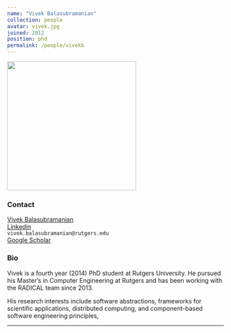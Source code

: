 ```yaml
---
name: "Vivek Balasubramanian"
collection: people
avatar: vivek.jpg
joined: 2012
position: phd
permalink: /people/vivekb
---
```


<img width="300" src="{{site.baseurl}}/images/people/{{page.avatar}}" data-action="zoom">

### Contact

<a href="https://github.com/vivek-bala"><i class="fa fa-github"></i> Vivek Balasubramanian</a><br>
<a href=""><i class="fa fa-linkedin"></i> [Linkedin](https://www.linkedin.com/in/vivekanandan-balasubramanian-284a1663/) <br>
<i class="fa fa-envelope-o"></i>  `vivek.balasubramanian@rutgers.edu`<br>
<i class="fa fa-bar-chart"></i> [Google Scholar](https://scholar.google.com/citations?user=FWkMEzQAAAAJ&hl=en) <br>

### Bio

Vivek is a fourth year (2014) PhD student at Rutgers University. He pursued his
Master’s in Computer Engineering at Rutgers and has been working with the
RADICAL team since 2013.

His research interests include software abstractions, frameworks for scientific
applications, distributed computing, and component-based software engineering
principles,


<hr>